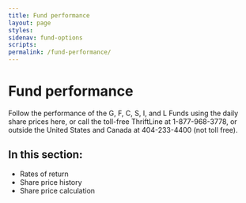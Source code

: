 ```yaml
---
title: Fund performance
layout: page
styles:
sidenav: fund-options
scripts:
permalink: /fund-performance/
---
```


# Fund performance

Follow the performance of the G, F, C, S, I, and L Funds using the daily share prices here, or call the toll-free ThriftLine at 1-877-968-3778, or outside the United States and Canada at 404-233-4400 (not toll free). 

## In this section:

+ Rates of return
+ Share price history
+ Share price calculation

<!-- CONTENT END -->
